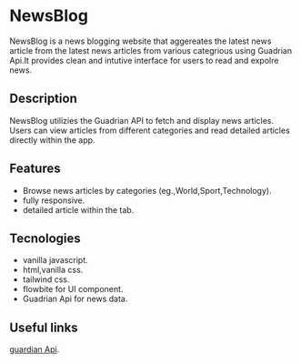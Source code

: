 




# NewsBlog
NewsBlog is a news blogging website that aggereates the latest news article from the latest news articles from various categrious using Guadrian Api.It 
provides clean and intutive interface for users to read and expolre news.

## Description
NewsBlog utilizies the Guadrian API to fetch and display news articles.
Users can view articles from different categories and read detailed articles directly within the app.


## Features
- Browse news articles by categories (eg.,World,Sport,Technology).
- fully responsive.
- detailed article within the tab.

## Tecnologies
- vanilla javascript.
- html,vanilla css.
- tailwind css.
- flowbite for UI component.
- Guadrian Api for news data.
## Useful links
[guardian Api](https://open-platform.theguardian.com/).

